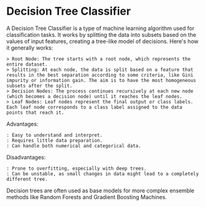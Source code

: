 # Decision Tree Classifier
A Decision Tree Classifier is a type of machine learning algorithm used for classification tasks. It works by splitting the data into subsets based on the values of input features, creating a tree-like model of decisions.
Here's how it generally works:

    > Root Node: The tree starts with a root node, which represents the entire dataset.
    > Splitting: At each node, the data is split based on a feature that results in the best separation according to some criteria, like Gini impurity or information gain. The aim is to have the most homogeneous subsets after the split.
    > Decision Nodes: The process continues recursively at each new node (which becomes a decision node) until it reaches the leaf nodes.
    > Leaf Nodes: Leaf nodes represent the final output or class labels. Each leaf node corresponds to a class label assigned to the data points that reach it.

Advantages:

    : Easy to understand and interpret.
    : Requires little data preparation.
    : Can handle both numerical and categorical data.

Disadvantages:

    : Prone to overfitting, especially with deep trees.
    : Can be unstable, as small changes in data might lead to a completely different tree.

Decision trees are often used as base models for more complex ensemble methods like Random Forests and Gradient Boosting Machines.
